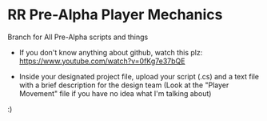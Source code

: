 # RR Pre-Alpha Player Mechanics

Branch for All Pre-Alpha scripts and things

- If you don't know anything about github, watch this plz: https://www.youtube.com/watch?v=0fKg7e37bQE

- Inside your designated project file, upload your script (.cs) and a text file with a brief description for the design team (Look at the "Player Movement" file if you have no idea what I'm talking about)

:)
